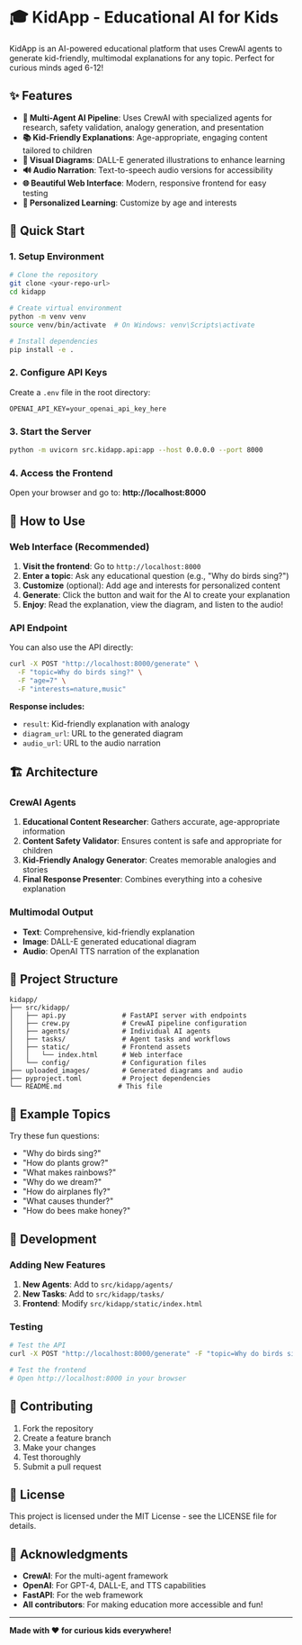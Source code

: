 # 🎓 KidApp - Educational AI for Kids

KidApp is an AI-powered educational platform that uses CrewAI agents to generate kid-friendly, multimodal explanations for any topic. Perfect for curious minds aged 6-12!

## ✨ Features

- **🤖 Multi-Agent AI Pipeline**: Uses CrewAI with specialized agents for research, safety validation, analogy generation, and presentation
- **📚 Kid-Friendly Explanations**: Age-appropriate, engaging content tailored to children
- **🎨 Visual Diagrams**: DALL-E generated illustrations to enhance learning
- **🔊 Audio Narration**: Text-to-speech audio versions for accessibility
- **🌐 Beautiful Web Interface**: Modern, responsive frontend for easy testing
- **🎯 Personalized Learning**: Customize by age and interests

## 🚀 Quick Start

### 1. Setup Environment

```bash
# Clone the repository
git clone <your-repo-url>
cd kidapp

# Create virtual environment
python -m venv venv
source venv/bin/activate  # On Windows: venv\Scripts\activate

# Install dependencies
pip install -e .
```

### 2. Configure API Keys

Create a `.env` file in the root directory:

```env
OPENAI_API_KEY=your_openai_api_key_here
```

### 3. Start the Server

```bash
python -m uvicorn src.kidapp.api:app --host 0.0.0.0 --port 8000
```

### 4. Access the Frontend

Open your browser and go to: **http://localhost:8000**

## 🎯 How to Use

### Web Interface (Recommended)

1. **Visit the frontend**: Go to `http://localhost:8000`
2. **Enter a topic**: Ask any educational question (e.g., "Why do birds sing?")
3. **Customize** (optional): Add age and interests for personalized content
4. **Generate**: Click the button and wait for the AI to create your explanation
5. **Enjoy**: Read the explanation, view the diagram, and listen to the audio!

### API Endpoint

You can also use the API directly:

```bash
curl -X POST "http://localhost:8000/generate" \
  -F "topic=Why do birds sing?" \
  -F "age=7" \
  -F "interests=nature,music"
```

**Response includes:**
- `result`: Kid-friendly explanation with analogy
- `diagram_url`: URL to the generated diagram
- `audio_url`: URL to the audio narration

## 🏗️ Architecture

### CrewAI Agents

1. **Educational Content Researcher**: Gathers accurate, age-appropriate information
2. **Content Safety Validator**: Ensures content is safe and appropriate for children
3. **Kid-Friendly Analogy Generator**: Creates memorable analogies and stories
4. **Final Response Presenter**: Combines everything into a cohesive explanation

### Multimodal Output

- **Text**: Comprehensive, kid-friendly explanation
- **Image**: DALL-E generated educational diagram
- **Audio**: OpenAI TTS narration of the explanation

## 📁 Project Structure

```
kidapp/
├── src/kidapp/
│   ├── api.py              # FastAPI server with endpoints
│   ├── crew.py             # CrewAI pipeline configuration
│   ├── agents/             # Individual AI agents
│   ├── tasks/              # Agent tasks and workflows
│   ├── static/             # Frontend assets
│   │   └── index.html      # Web interface
│   └── config/             # Configuration files
├── uploaded_images/        # Generated diagrams and audio
├── pyproject.toml          # Project dependencies
└── README.md              # This file
```

## 🎨 Example Topics

Try these fun questions:
- "Why do birds sing?"
- "How do plants grow?"
- "What makes rainbows?"
- "Why do we dream?"
- "How do airplanes fly?"
- "What causes thunder?"
- "How do bees make honey?"

## 🔧 Development

### Adding New Features

1. **New Agents**: Add to `src/kidapp/agents/`
2. **New Tasks**: Add to `src/kidapp/tasks/`
3. **Frontend**: Modify `src/kidapp/static/index.html`

### Testing

```bash
# Test the API
curl -X POST "http://localhost:8000/generate" -F "topic=Why do birds sing?"

# Test the frontend
# Open http://localhost:8000 in your browser
```

## 🤝 Contributing

1. Fork the repository
2. Create a feature branch
3. Make your changes
4. Test thoroughly
5. Submit a pull request

## 📄 License

This project is licensed under the MIT License - see the LICENSE file for details.

## 🙏 Acknowledgments

- **CrewAI**: For the multi-agent framework
- **OpenAI**: For GPT-4, DALL-E, and TTS capabilities
- **FastAPI**: For the web framework
- **All contributors**: For making education more accessible and fun!

---

**Made with ❤️ for curious kids everywhere!**
